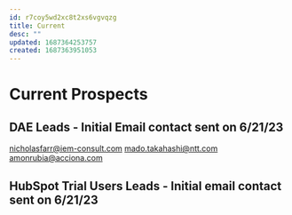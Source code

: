 ```yaml
---
id: r7coy5wd2xc8t2xs6vgvqzg
title: Current
desc: ""
updated: 1687364253757
created: 1687363951053
---
```


# Current Prospects

## DAE Leads - Initial Email contact sent on 6/21/23

nicholasfarr@iem-consult.com
mado.takahashi@ntt.com
amonrubia@acciona.com

## HubSpot Trial Users Leads - Initial email contact sent on 6/21/23

